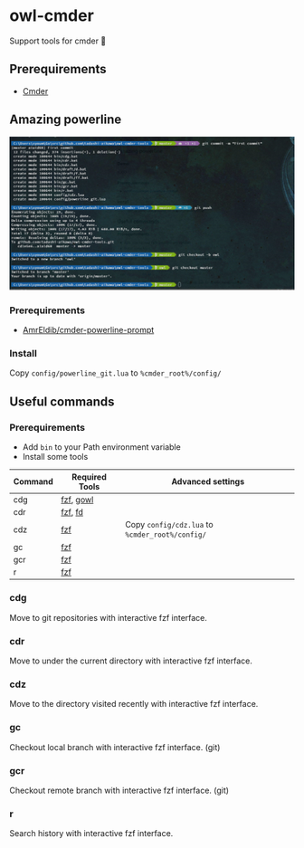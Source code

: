 owl-cmder
=========

Support tools for cmder 🦉


Prerequirements
---------------

* [Cmder](http://cmder.net/)


Amazing powerline
-----------------

![Image](./powerline_image.png)

### Prerequirements

* [AmrEldib/cmder-powerline-prompt](https://github.com/AmrEldib/cmder-powerline-prompt)

### Install

Copy `config/powerline_git.lua` to `%cmder_root%/config/`


Useful commands
---------------

### Prerequirements

* Add `bin` to your Path environment variable
* Install some tools

| Command | Required Tools |                Advanced settings                |
| ------- | -------------- | ----------------------------------------------- |
| cdg     | [fzf], [gowl]  |                                                 |
| cdr     | [fzf], [fd]    |                                                 |
| cdz     | [fzf]          | Copy `config/cdz.lua` to `%cmder_root%/config/` |
| gc      | [fzf]          |                                                 |
| gcr     | [fzf]          |                                                 |
| r       | [fzf]          |                                                 |

[fd]: https://github.com/sharkdp/fd
[fzf]: https://github.com/junegunn/fzf
[gowl]: https://github.com/tadashi-aikawa/gowl

### cdg

Move to git repositories with interactive fzf interface.

### cdr

Move to under the current directory with interactive fzf interface.

### cdz

Move to the directory visited recently with interactive fzf interface. 

### gc

Checkout local branch with interactive fzf interface. (git)

### gcr

Checkout remote branch with interactive fzf interface. (git)

### r

Search history with interactive fzf interface.
